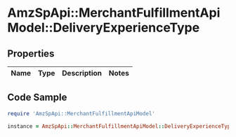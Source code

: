 # AmzSpApi::MerchantFulfillmentApiModel::DeliveryExperienceType

## Properties

Name | Type | Description | Notes
------------ | ------------- | ------------- | -------------

## Code Sample

```ruby
require 'AmzSpApi::MerchantFulfillmentApiModel'

instance = AmzSpApi::MerchantFulfillmentApiModel::DeliveryExperienceType.new()
```


